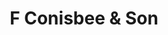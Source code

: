 ---
title: "F Conisbee & Son"
url: /east-horsley/f-conisbee-and-son-ockham-road-south/
shop: butcher
---